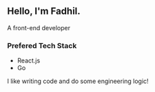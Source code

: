 ## Hello, I'm Fadhil.
A front-end developer

### Prefered Tech Stack
- React.js
- Go

I like writing code and do some engineering logic!

